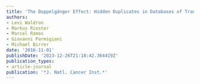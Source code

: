 ```yaml
---
title: 'The Doppelgänger Effect: Hidden Duplicates in Databases of Transcriptome Profiles'
authors:
- Levi Waldron
- Markus Riester
- Marcel Ramos
- Giovanni Parmigiani
- Michael Birrer
date: '2016-11-01'
publishDate: '2023-12-26T21:18:42.364419Z'
publication_types:
- article-journal
publication: '*J. Natl. Cancer Inst.*'
---
```

